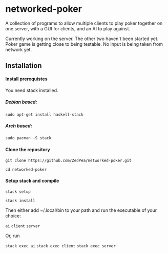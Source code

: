 # networked-poker
A collection of programs to allow multiple clients to play poker together on one server, with a GUI for clients, and an AI to play against.

Currently working on the server. The other two haven't been started yet. Poker game is getting close to being testable. No input is being taken from network yet.

## Installation

#### Install prerequistes
You need stack installed.

##### Debian based:
`sudo apt-get install haskell-stack`

##### Arch based:
`sudo pacman -S stack`

#### Clone the repository

`git clone https://github.com/ZedPea/networked-poker.git`

`cd networked-poker`

#### Setup stack and compile

`stack setup`

`stack install`

Then either add ~/.local/bin to your path and run the executable of your choice:

`ai`
`client`
`server`

Or, run

`stack exec ai`
`stack exec client`
`stack exec server`
